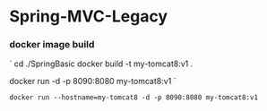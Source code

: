 # Spring-MVC-Legacy


### docker image build
` cd ./SpringBasic
docker build -t my-tomcat8:v1 .

docker run -d -p 8090:8080  my-tomcat8:v1
`
```
docker run --hostname=my-tomcat8 -d -p 8090:8080 my-tomcat8:v1 
```
# 
